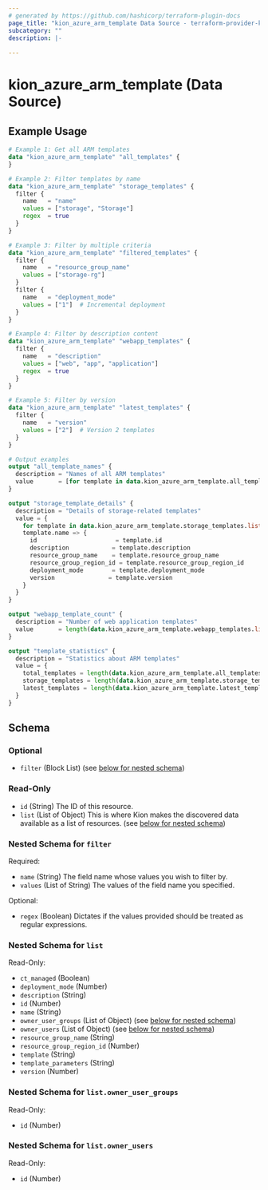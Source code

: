 ```yaml
---
# generated by https://github.com/hashicorp/terraform-plugin-docs
page_title: "kion_azure_arm_template Data Source - terraform-provider-kion"
subcategory: ""
description: |-
  
---
```


# kion_azure_arm_template (Data Source)



## Example Usage

```terraform
# Example 1: Get all ARM templates
data "kion_azure_arm_template" "all_templates" {
}

# Example 2: Filter templates by name
data "kion_azure_arm_template" "storage_templates" {
  filter {
    name   = "name"
    values = ["storage", "Storage"]
    regex  = true
  }
}

# Example 3: Filter by multiple criteria
data "kion_azure_arm_template" "filtered_templates" {
  filter {
    name   = "resource_group_name"
    values = ["storage-rg"]
  }
  filter {
    name   = "deployment_mode"
    values = ["1"]  # Incremental deployment
  }
}

# Example 4: Filter by description content
data "kion_azure_arm_template" "webapp_templates" {
  filter {
    name   = "description"
    values = ["web", "app", "application"]
    regex  = true
  }
}

# Example 5: Filter by version
data "kion_azure_arm_template" "latest_templates" {
  filter {
    name   = "version"
    values = ["2"]  # Version 2 templates
  }
}

# Output examples
output "all_template_names" {
  description = "Names of all ARM templates"
  value       = [for template in data.kion_azure_arm_template.all_templates.list : template.name]
}

output "storage_template_details" {
  description = "Details of storage-related templates"
  value = {
    for template in data.kion_azure_arm_template.storage_templates.list :
    template.name => {
      id                      = template.id
      description            = template.description
      resource_group_name    = template.resource_group_name
      resource_group_region_id = template.resource_group_region_id
      deployment_mode        = template.deployment_mode
      version               = template.version
    }
  }
}

output "webapp_template_count" {
  description = "Number of web application templates"
  value       = length(data.kion_azure_arm_template.webapp_templates.list)
}

output "template_statistics" {
  description = "Statistics about ARM templates"
  value = {
    total_templates = length(data.kion_azure_arm_template.all_templates.list)
    storage_templates = length(data.kion_azure_arm_template.storage_templates.list)
    latest_templates = length(data.kion_azure_arm_template.latest_templates.list)
  }
}
```

<!-- schema generated by tfplugindocs -->
## Schema

### Optional

- `filter` (Block List) (see [below for nested schema](#nestedblock--filter))

### Read-Only

- `id` (String) The ID of this resource.
- `list` (List of Object) This is where Kion makes the discovered data available as a list of resources. (see [below for nested schema](#nestedatt--list))

<a id="nestedblock--filter"></a>
### Nested Schema for `filter`

Required:

- `name` (String) The field name whose values you wish to filter by.
- `values` (List of String) The values of the field name you specified.

Optional:

- `regex` (Boolean) Dictates if the values provided should be treated as regular expressions.


<a id="nestedatt--list"></a>
### Nested Schema for `list`

Read-Only:

- `ct_managed` (Boolean)
- `deployment_mode` (Number)
- `description` (String)
- `id` (Number)
- `name` (String)
- `owner_user_groups` (List of Object) (see [below for nested schema](#nestedobjatt--list--owner_user_groups))
- `owner_users` (List of Object) (see [below for nested schema](#nestedobjatt--list--owner_users))
- `resource_group_name` (String)
- `resource_group_region_id` (Number)
- `template` (String)
- `template_parameters` (String)
- `version` (Number)

<a id="nestedobjatt--list--owner_user_groups"></a>
### Nested Schema for `list.owner_user_groups`

Read-Only:

- `id` (Number)


<a id="nestedobjatt--list--owner_users"></a>
### Nested Schema for `list.owner_users`

Read-Only:

- `id` (Number)
